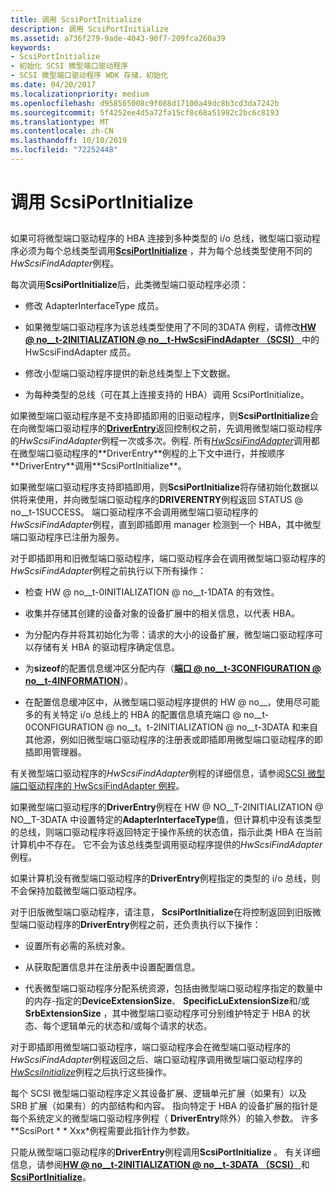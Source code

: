 ```yaml
---
title: 调用 ScsiPortInitialize
description: 调用 ScsiPortInitialize
ms.assetid: a736f279-9ade-4043-90f7-209fca260a39
keywords:
- ScsiPortInitialize
- 初始化 SCSI 微型端口驱动程序
- SCSI 微型端口驱动程序 WDK 存储，初始化
ms.date: 04/20/2017
ms.localizationpriority: medium
ms.openlocfilehash: d958565008c9f088d17100a49dc8b3cd3da7242b
ms.sourcegitcommit: 5f4252ee4d5a72fa15cf8c68a51982c2bc6c8193
ms.translationtype: MT
ms.contentlocale: zh-CN
ms.lasthandoff: 10/10/2019
ms.locfileid: "72252448"
---
```

# <a name="calling-scsiportinitialize"></a>调用 ScsiPortInitialize


## <span id="ddk_calling_scsiportinitialize_kg"></span><span id="DDK_CALLING_SCSIPORTINITIALIZE_KG"></span>


如果可将微型端口驱动程序的 HBA 连接到多种类型的 i/o 总线，微型端口驱动程序必须为每个总线类型调用[**ScsiPortInitialize**](https://docs.microsoft.com/windows-hardware/drivers/ddi/content/srb/nf-srb-scsiportinitialize) ，并为每个总线类型使用不同的*HwScsiFindAdapter*例程。

每次调用**ScsiPortInitialize**后，此类微型端口驱动程序必须：

-   修改 AdapterInterfaceType 成员。

-   如果微型端口驱动程序为该总线类型使用了不同的3DATA 例程，请修改[**HW @ no__t-2INITIALIZATION @ no__t-HwScsiFindAdapter （SCSI）** ](https://docs.microsoft.com/windows-hardware/drivers/ddi/content/srb/ns-srb-_hw_initialization_data)中的 HwScsiFindAdapter 成员。

-   修改小型端口驱动程序提供的新总线类型上下文数据。

-   为每种类型的总线（可在其上连接支持的 HBA）调用 ScsiPortInitialize。

如果微型端口驱动程序是不支持即插即用的旧驱动程序，则**ScsiPortInitialize**会在向微型端口驱动程序的[**DriverEntry**](scsi-miniport-driver-s-driverentry-routine.md)返回控制权之前，先调用微型端口驱动程序的*HwScsiFindAdapter*例程一次或多次。例程. 所有[*HwScsiFindAdapter*](https://docs.microsoft.com/previous-versions/windows/hardware/drivers/ff557300(v=vs.85))调用都在微型端口驱动程序的**DriverEntry**例程的上下文中进行，并按顺序**DriverEntry**调用**ScsiPortInitialize**。

如果微型端口驱动程序支持即插即用，则**ScsiPortInitialize**将存储初始化数据以供将来使用，并向微型端口驱动程序的**DRIVERENTRY**例程返回 STATUS @ no__t-1SUCCESS。 端口驱动程序不会调用微型端口驱动程序的*HwScsiFindAdapter*例程，直到即插即用 manager 检测到一个 HBA，其中微型端口驱动程序已注册为服务。

对于即插即用和旧微型端口驱动程序，端口驱动程序会在调用微型端口驱动程序的*HwScsiFindAdapter*例程之前执行以下所有操作：

-   检查 HW @ no__t-0INITIALIZATION @ no__t-1DATA 的有效性。

-   收集并存储其创建的设备对象的设备扩展中的相关信息，以代表 HBA。

-   为分配内存并将其初始化为零：请求的大小的设备扩展，微型端口驱动程序可以存储有关 HBA 的驱动程序确定信息。

-   为**sizeof**的配置信息缓冲区分配内存（[**端口 @ no__t-3CONFIGURATION @ no__t-4INFORMATION**](https://docs.microsoft.com/windows-hardware/drivers/ddi/content/srb/ns-srb-_port_configuration_information)）。

-   在配置信息缓冲区中，从微型端口驱动程序提供的 HW @ no__，使用尽可能多的有关特定 i/o 总线上的 HBA 的配置信息填充端口 @ no__t-0CONFIGURATION @ no__t。t-2INITIALIZATION @ no__t-3DATA 和来自其他源，例如旧微型端口驱动程序的注册表或即插即用微型端口驱动程序的即插即用管理器。

有关微型端口驱动程序的*HwScsiFindAdapter*例程的详细信息，请参阅[SCSI 微型端口驱动程序的 HwScsiFindAdapter 例程](scsi-miniport-driver-s-hwscsifindadapter-routine.md)。

如果微型端口驱动程序的**DriverEntry**例程在 HW @ NO__T-2INITIALIZATION @ NO__T-3DATA 中设置特定的**AdapterInterfaceType**值，但计算机中没有该类型的总线，则端口驱动程序将返回特定于操作系统的状态值，指示此类 HBA 在当前计算机中不存在。 它不会为该总线类型调用驱动程序提供的*HwScsiFindAdapter*例程。

如果计算机没有微型端口驱动程序的**DriverEntry**例程指定的类型的 i/o 总线，则不会保持加载微型端口驱动程序。

对于旧版微型端口驱动程序，请注意， **ScsiPortInitialize**在将控制返回到旧版微型端口驱动程序的**DriverEntry**例程之前，还负责执行以下操作：

-   设置所有必需的系统对象。

-   从获取配置信息并在注册表中设置配置信息。

-   代表微型端口驱动程序分配系统资源，包括由微型端口驱动程序指定的数量中的内存-指定的**DeviceExtensionSize**、 **SpecificLuExtensionSize**和/或**SrbExtensionSize** ，其中微型端口驱动程序可分别维护特定于 HBA 的状态、每个逻辑单元的状态和/或每个请求的状态。

对于即插即用微型端口驱动程序，端口驱动程序会在微型端口驱动程序的*HwScsiFindAdapter*例程返回之后、端口驱动程序调用微型端口驱动程序的[*HwScsiInitialize*](https://docs.microsoft.com/previous-versions/windows/hardware/drivers/ff557302(v=vs.85))例程之后执行这些操作。

每个 SCSI 微型端口驱动程序定义其设备扩展、逻辑单元扩展（如果有）以及 SRB 扩展（如果有）的内部结构和内容。 指向特定于 HBA 的设备扩展的指针是每个系统定义的微型端口驱动程序例程（ **DriverEntry**除外）的输入参数。 许多 **ScsiPort * * Xxx*例程需要此指针作为参数。

只能从微型端口驱动程序的**DriverEntry**例程调用**ScsiPortInitialize** 。 有关详细信息，请参阅[**HW @ no__t-2INITIALIZATION @ no__t-3DATA （SCSI）** ](https://docs.microsoft.com/windows-hardware/drivers/ddi/content/srb/ns-srb-_hw_initialization_data)和[**ScsiPortInitialize**](https://docs.microsoft.com/windows-hardware/drivers/ddi/content/srb/nf-srb-scsiportinitialize)。

 

 




